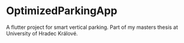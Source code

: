 # OptimizedParkingApp

A flutter project for smart vertical parking. Part of my masters thesis at University of Hradec Králové.
